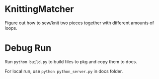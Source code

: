 # KnittingMatcher
Figure out how to sew/knit two pieces together with different amounts of loops.


# Debug Run
Run `python build.py` to build files to pkg and copy them to docs.

For local run, use `python python_server.py` in docs folder.
